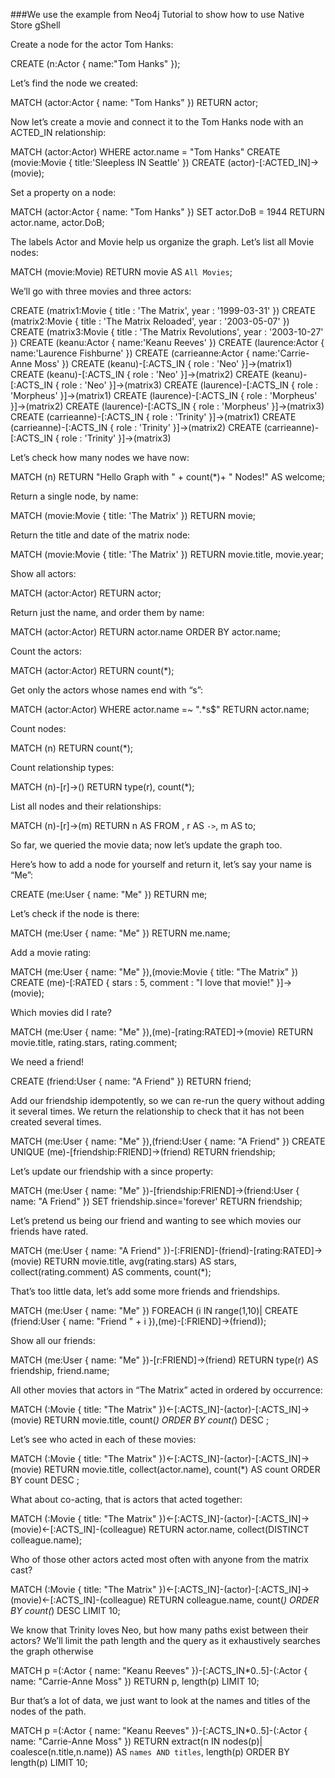 ###We use the example from Neo4j Tutorial to show how to use Native Store gShell

Create a node for the actor Tom Hanks:

CREATE (n:Actor { name:"Tom Hanks" });

Let’s find the node we created:

MATCH (actor:Actor { name: "Tom Hanks" })
RETURN actor;

Now let’s create a movie and connect it to the Tom Hanks node with an ACTED_IN relationship:

MATCH (actor:Actor)
WHERE actor.name = "Tom Hanks"
CREATE (movie:Movie { title:'Sleepless IN Seattle' })
CREATE (actor)-[:ACTED_IN]->(movie);

Set a property on a node:

MATCH (actor:Actor { name: "Tom Hanks" })
SET actor.DoB = 1944
RETURN actor.name, actor.DoB;

The labels Actor and Movie help us organize the graph. Let’s list all Movie nodes:

MATCH (movie:Movie)
RETURN movie AS `All Movies`;

We’ll go with three movies and three actors:

CREATE (matrix1:Movie { title : 'The Matrix', year : '1999-03-31' })
CREATE (matrix2:Movie { title : 'The Matrix Reloaded', year : '2003-05-07' })
CREATE (matrix3:Movie { title : 'The Matrix Revolutions', year : '2003-10-27' })
CREATE (keanu:Actor { name:'Keanu Reeves' })
CREATE (laurence:Actor { name:'Laurence Fishburne' })
CREATE (carrieanne:Actor { name:'Carrie-Anne Moss' })
CREATE (keanu)-[:ACTS_IN { role : 'Neo' }]->(matrix1)
CREATE (keanu)-[:ACTS_IN { role : 'Neo' }]->(matrix2)
CREATE (keanu)-[:ACTS_IN { role : 'Neo' }]->(matrix3)
CREATE (laurence)-[:ACTS_IN { role : 'Morpheus' }]->(matrix1)
CREATE (laurence)-[:ACTS_IN { role : 'Morpheus' }]->(matrix2)
CREATE (laurence)-[:ACTS_IN { role : 'Morpheus' }]->(matrix3)
CREATE (carrieanne)-[:ACTS_IN { role : 'Trinity' }]->(matrix1)
CREATE (carrieanne)-[:ACTS_IN { role : 'Trinity' }]->(matrix2)
CREATE (carrieanne)-[:ACTS_IN { role : 'Trinity' }]->(matrix3)


Let’s check how many nodes we have now:

MATCH (n)
RETURN "Hello Graph with " + count(*)+ " Nodes!" AS welcome;

Return a single node, by name:

MATCH (movie:Movie { title: 'The Matrix' })
RETURN movie;


Return the title and date of the matrix node:

MATCH (movie:Movie { title: 'The Matrix' })
RETURN movie.title, movie.year;

Show all actors:

MATCH (actor:Actor)
RETURN actor;

Return just the name, and order them by name:

MATCH (actor:Actor)
RETURN actor.name
ORDER BY actor.name;

Count the actors:

MATCH (actor:Actor)
RETURN count(*);


Get only the actors whose names end with “s”:

MATCH (actor:Actor)
WHERE actor.name =~ ".*s$"
RETURN actor.name;


Count nodes:

MATCH (n)
RETURN count(*);

Count relationship types:

MATCH (n)-[r]->()
RETURN type(r), count(*);

List all nodes and their relationships:

MATCH (n)-[r]->(m)
RETURN n AS FROM , r AS `->`, m AS to;

So far, we queried the movie data; now let’s update the graph too.

Here’s how to add a node for yourself and return it, let’s say your name is “Me”:

CREATE (me:User { name: "Me" })
RETURN me;

Let’s check if the node is there:

MATCH (me:User { name: "Me" })
RETURN me.name;

Add a movie rating:

MATCH (me:User { name: "Me" }),(movie:Movie { title: "The Matrix" })
CREATE (me)-[:RATED { stars : 5, comment : "I love that movie!" }]->(movie);

Which movies did I rate?

MATCH (me:User { name: "Me" }),(me)-[rating:RATED]->(movie)
RETURN movie.title, rating.stars, rating.comment;

We need a friend!

CREATE (friend:User { name: "A Friend" })
RETURN friend;

Add our friendship idempotently, so we can re-run the query without adding it several times. We return the relationship to check that it has not been created several times.

MATCH (me:User { name: "Me" }),(friend:User { name: "A Friend" })
CREATE UNIQUE (me)-[friendship:FRIEND]->(friend)
RETURN friendship;

Let’s update our friendship with a since property:

MATCH (me:User { name: "Me" })-[friendship:FRIEND]->(friend:User { name: "A Friend" })
SET friendship.since='forever'
RETURN friendship;

Let’s pretend us being our friend and wanting to see which movies our friends have rated.

MATCH (me:User { name: "A Friend" })-[:FRIEND]-(friend)-[rating:RATED]->(movie)
RETURN movie.title, avg(rating.stars) AS stars, collect(rating.comment) AS comments, count(*);

That’s too little data, let’s add some more friends and friendships.

MATCH (me:User { name: "Me" })
FOREACH (i IN range(1,10)| CREATE (friend:User { name: "Friend " + i }),(me)-[:FRIEND]->(friend));

Show all our friends:

MATCH (me:User { name: "Me" })-[r:FRIEND]->(friend)
RETURN type(r) AS friendship, friend.name;

All other movies that actors in “The Matrix” acted in ordered by occurrence:

MATCH (:Movie { title: "The Matrix" })<-[:ACTS_IN]-(actor)-[:ACTS_IN]->(movie)
RETURN movie.title, count(*)
ORDER BY count(*) DESC ;

Let’s see who acted in each of these movies:

MATCH (:Movie { title: "The Matrix" })<-[:ACTS_IN]-(actor)-[:ACTS_IN]->(movie)
RETURN movie.title, collect(actor.name), count(*) AS count
ORDER BY count DESC ;

What about co-acting, that is actors that acted together:

MATCH (:Movie { title: "The Matrix"
  })<-[:ACTS_IN]-(actor)-[:ACTS_IN]->(movie)<-[:ACTS_IN]-(colleague)
RETURN actor.name, collect(DISTINCT colleague.name);

Who of those other actors acted most often with anyone from the matrix cast?

MATCH (:Movie { title: "The Matrix"
  })<-[:ACTS_IN]-(actor)-[:ACTS_IN]->(movie)<-[:ACTS_IN]-(colleague)
RETURN colleague.name, count(*)
ORDER BY count(*) DESC LIMIT 10;

We know that Trinity loves Neo, but how many paths exist between their actors? We’ll limit the path length and the query as it exhaustively searches the graph otherwise

MATCH p =(:Actor { name: "Keanu Reeves" })-[:ACTS_IN*0..5]-(:Actor { name: "Carrie-Anne Moss" })
RETURN p, length(p)
LIMIT 10;

Bur that’s a lot of data, we just want to look at the names and titles of the nodes of the path.

MATCH p =(:Actor { name: "Keanu Reeves" })-[:ACTS_IN*0..5]-(:Actor { name: "Carrie-Anne Moss" })
RETURN extract(n IN nodes(p)| coalesce(n.title,n.name)) AS `names AND titles`, length(p)
ORDER BY length(p)
LIMIT 10;

